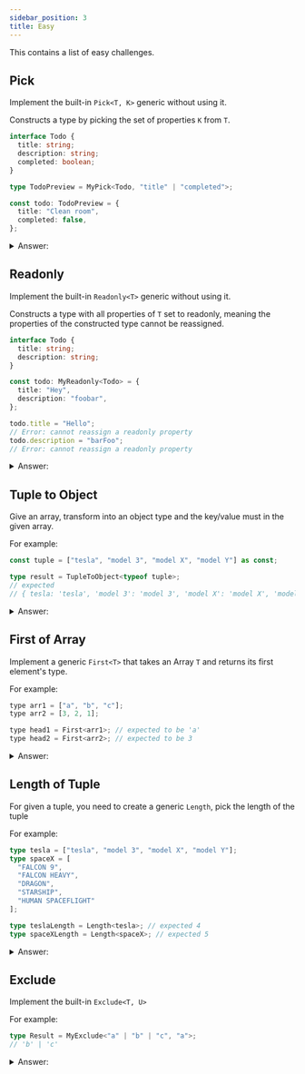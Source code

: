 ```yaml
---
sidebar_position: 3
title: Easy
---
```


This contains a list of easy challenges.

## Pick

Implement the built-in `Pick<T, K>` generic without using it.

Constructs a type by picking the set of properties `K` from `T`.

```ts
interface Todo {
  title: string;
  description: string;
  completed: boolean;
}

type TodoPreview = MyPick<Todo, "title" | "completed">;

const todo: TodoPreview = {
  title: "Clean room",
  completed: false,
};
```

<details>
<summary>Answer:</summary>

```ts
type MyPick<T, K extends keyof T> = {
  [P in K]: T[P];
};
```

**Note:**

I was doing the `Tuple to Object` challenge, I found out that you can use [mapped types](https://www.typescriptlang.org/docs/handbook/2/mapped-types.html) to declare type(s) based on index, which is why I updated this note.

</details>

## Readonly

Implement the built-in `Readonly<T>` generic without using it.

Constructs a type with all properties of `T` set to readonly, meaning the properties of the constructed type cannot be reassigned.

```ts
interface Todo {
  title: string;
  description: string;
}

const todo: MyReadonly<Todo> = {
  title: "Hey",
  description: "foobar",
};

todo.title = "Hello";
// Error: cannot reassign a readonly property
todo.description = "barFoo";
// Error: cannot reassign a readonly property
```

<details>
<summary>Answer:</summary>

```ts
type MyReadonly<T> = {
  readonly [P in keyof T]: T[P];
};
```

**Note:**

The `keyof` operator takes an object type and produces a string or numeric literal union of its keys.

More on `keyof` operator [here](https://www.typescriptlang.org/docs/handbook/2/keyof-types.html)

Check this [mapped types](https://www.typescriptlang.org/docs/handbook/2/mapped-types.html) as well

</details>

## Tuple to Object

Give an array, transform into an object type and the key/value must in the given array.

For example:

```ts
const tuple = ["tesla", "model 3", "model X", "model Y"] as const;

type result = TupleToObject<typeof tuple>;
// expected
// { tesla: 'tesla', 'model 3': 'model 3', 'model X': 'model X', 'model Y': 'model Y'}
```

<details>
<summary>Answer:</summary>

```ts
type TupleToObject<T extends readonly (string | number)[]> = {
  [K in T[number]]: K;
};
```

**Note:**

[TupleToObject Walkthrough](https://nickangeli.com/posts/typescript-type-challenge-tupletoobject-walkthrough/)

[Mapped Types](https://www.typescriptlang.org/docs/handbook/2/mapped-types.html) - for how to map through object with its type

</details>

## First of Array

Implement a generic `First<T>` that takes an Array `T` and returns its first element's type.

For example:

```js
type arr1 = ["a", "b", "c"];
type arr2 = [3, 2, 1];

type head1 = First<arr1>; // expected to be 'a'
type head2 = First<arr2>; // expected to be 3
```

<details>
<summary>Answer:</summary>

```ts
type First<T extends any[]> = T extends [] ? never : T[0];
```

**Note:**

First try with `T[0]` and this got all beside the `First<[]>`

Can use [indexed Access Types](https://www.typescriptlang.org/docs/handbook/2/indexed-access-types.html)

</details>

## Length of Tuple

For given a tuple, you need to create a generic `Length`, pick the length of the tuple

For example:

```ts
type tesla = ["tesla", "model 3", "model X", "model Y"];
type spaceX = [
  "FALCON 9",
  "FALCON HEAVY",
  "DRAGON",
  "STARSHIP",
  "HUMAN SPACEFLIGHT"
];

type teslaLength = Length<tesla>; // expected 4
type spaceXLength = Length<spaceX>; // expected 5
```

<details>
<summary>Answer:</summary>

```ts
type Length<T extends readonly any[]> = T["length"];
```

**Note:**

`T["Length"]` will give the length of the array

</details>

## Exclude

Implement the built-in `Exclude<T, U>`

For example:

```ts
type Result = MyExclude<"a" | "b" | "c", "a">;
// 'b' | 'c'
```

<details>
<summary>Answer:</summary>

```ts
type MyExclude<T, U> = T extends U ? never : T;
```

**Note:**

[Exclude<UnionType, ExcludedMembers>](https://www.typescriptlang.org/docs/handbook/utility-types.html#excludeuniontype-excludedmembers)

[Exclude Walkthrough](https://nickangeli.com/posts/typescript-type-challenge-exclude-walkthrough/)

</details>
